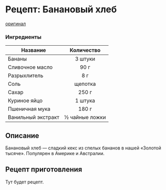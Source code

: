  # Рецепт: Банановый хлеб
[оригинал](https://eda.ru/recepty/vypechka-deserty/bananovyy-hleb-104302)

### Ингредиенты
| Название        	| Количество    |
| -------------   	|:-------------:|
|Бананы|3 штуки|
|Сливочное масло|90 г|
|Разрыхлитель|8 г|
|Соль|щепотка|
|Сахар|250 г
|Куриное яйцо|1 штука|
|Пшеничная мука|180 г|
|Ванильный экстракт|½ чайные ложки|

## Описание
Банановый хлеб — сладкий кекс из спелых бананов в нашей «Золотой тысяче». Популярен в Америке и Австралии.

## Рецепт приготовления
Тут будет рецепт.